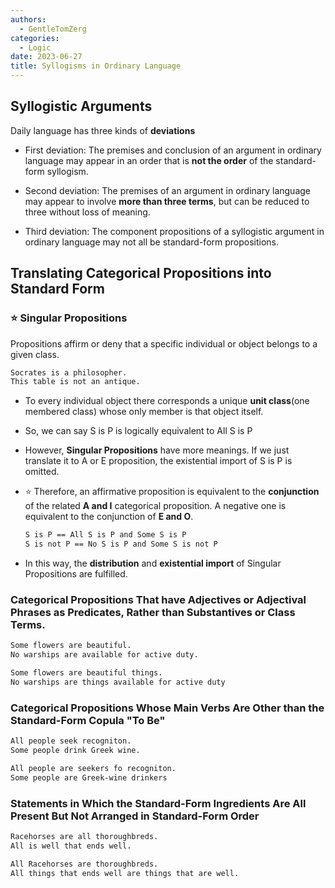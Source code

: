```yaml
---
authors:
  - GentleTomZerg
categories:
  - Logic
date: 2023-06-27
title: Syllogisms in Ordinary Language
---
```


## Syllogistic Arguments

Daily language has three kinds of **deviations**

- First deviation: The premises and conclusion of an argument in ordinary
  language may appear in an order that is **not the order** of the standard-form
  syllogism.

- Second deviation: The premises of an argument in ordinary language may appear
  to involve **more than three terms**, but can be reduced to three without loss
  of meaning.

- Third deviation: The component propositions of a syllogistic argument in
  ordinary language may not all be standard-form propositions.

  <!-- more -->

## Translating Categorical Propositions into Standard Form

### :star: Singular Propositions

Propositions affirm or deny that a specific individual or object belongs to a
given class.

```tex
Socrates is a philosopher.
This table is not an antique.
```

- To every individual object there corresponds a unique **unit class**(one
  membered class) whose only member is that object itself.

- So, we can say $\text{S is P}$ is logically equivalent to $\text{All S is P}$

- However, **Singular Propositions** have more meanings. If we just translate it
  to A or E proposition, the existential import of $\text{S is P}$ is omitted.

- :star: Therefore, an affirmative proposition is equivalent to the **conjunction** of
  the related **A and I** categorical proposition. A negative one is equivalent
  to the conjunction of **E and O**.

  ```tex
  S is P == All S is P and Some S is P
  S is not P == No S is P and Some S is not P
  ```

- In this way, the **distribution** and **existential import** of Singular
  Propositions are fulfilled.

### Categorical Propositions That have Adjectives or Adjectival Phrases as Predicates, Rather than Substantives or Class Terms.

```tex
Some flowers are beautiful.
No warships are available for active duty.

Some flowers are beautiful things.
No warships are things available for active duty
```

### Categorical Propositions Whose Main Verbs Are Other than the Standard-Form Copula "To Be"

```tex
All people seek recogniton.
Some people drink Greek wine.

All people are seekers fo recogniton.
Some people are Greek-wine drinkers
```

### Statements in Which the Standard-Form Ingredients Are All Present But Not Arranged in Standard-Form Order

```tex
Racehorses are all thoroughbreds.
All is well that ends well.

All Racehorses are thoroughbreds.
All things that ends well are things that are well.
```
